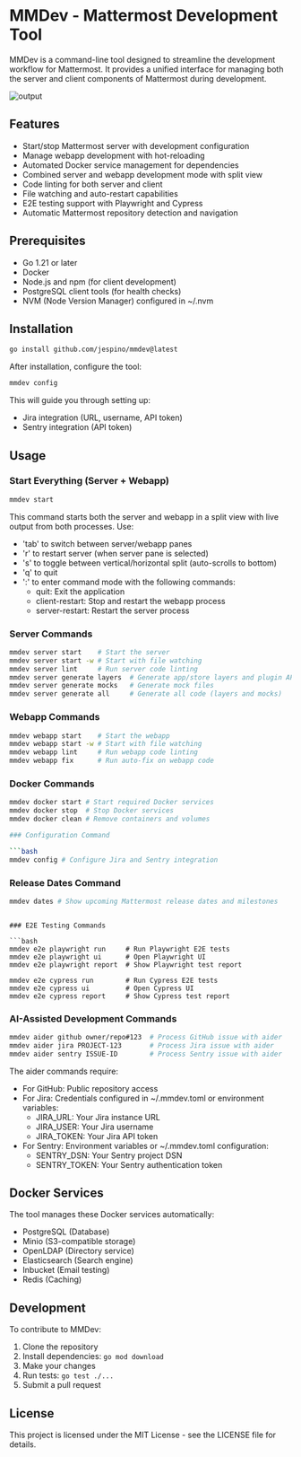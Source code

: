 # MMDev - Mattermost Development Tool

MMDev is a command-line tool designed to streamline the development workflow for Mattermost. It provides a unified interface for managing both the server and client components of Mattermost during development.

![output](https://github.com/user-attachments/assets/f3b51cd0-1f24-404c-8f62-729c8f3b6bab)

## Features

- Start/stop Mattermost server with development configuration
- Manage webapp development with hot-reloading
- Automated Docker service management for dependencies
- Combined server and webapp development mode with split view
- Code linting for both server and client
- File watching and auto-restart capabilities
- E2E testing support with Playwright and Cypress
- Automatic Mattermost repository detection and navigation

## Prerequisites

- Go 1.21 or later
- Docker
- Node.js and npm (for client development)
- PostgreSQL client tools (for health checks)
- NVM (Node Version Manager) configured in ~/.nvm

## Installation

```bash
go install github.com/jespino/mmdev@latest
```

After installation, configure the tool:

```bash
mmdev config
```

This will guide you through setting up:
- Jira integration (URL, username, API token)
- Sentry integration (API token)

## Usage

### Start Everything (Server + Webapp)

```bash
mmdev start
```

This command starts both the server and webapp in a split view with live output from both processes. Use:
- 'tab' to switch between server/webapp panes
- 'r' to restart server (when server pane is selected)
- 's' to toggle between vertical/horizontal split (auto-scrolls to bottom)
- 'q' to quit
- ':' to enter command mode with the following commands:
  - quit: Exit the application
  - client-restart: Stop and restart the webapp process
  - server-restart: Restart the server process

### Server Commands

```bash
mmdev server start    # Start the server
mmdev server start -w # Start with file watching
mmdev server lint     # Run server code linting
mmdev server generate layers  # Generate app/store layers and plugin API
mmdev server generate mocks   # Generate mock files
mmdev server generate all     # Generate all code (layers and mocks)
```

### Webapp Commands

```bash
mmdev webapp start    # Start the webapp
mmdev webapp start -w # Start with file watching
mmdev webapp lint     # Run webapp code linting
mmdev webapp fix      # Run auto-fix on webapp code
```

### Docker Commands

```bash
mmdev docker start # Start required Docker services
mmdev docker stop  # Stop Docker services
mmdev docker clean # Remove containers and volumes

### Configuration Command

```bash
mmdev config # Configure Jira and Sentry integration
```

### Release Dates Command

```bash
mmdev dates # Show upcoming Mattermost release dates and milestones
```
```

### E2E Testing Commands

```bash
mmdev e2e playwright run     # Run Playwright E2E tests
mmdev e2e playwright ui      # Open Playwright UI
mmdev e2e playwright report  # Show Playwright test report

mmdev e2e cypress run        # Run Cypress E2E tests
mmdev e2e cypress ui         # Open Cypress UI
mmdev e2e cypress report     # Show Cypress test report
```

### AI-Assisted Development Commands

```bash
mmdev aider github owner/repo#123  # Process GitHub issue with aider
mmdev aider jira PROJECT-123       # Process Jira issue with aider
mmdev aider sentry ISSUE-ID        # Process Sentry issue with aider
```

The aider commands require:
- For GitHub: Public repository access
- For Jira: Credentials configured in ~/.mmdev.toml or environment variables:
  - JIRA_URL: Your Jira instance URL
  - JIRA_USER: Your Jira username
  - JIRA_TOKEN: Your Jira API token
- For Sentry: Environment variables or ~/.mmdev.toml configuration:
  - SENTRY_DSN: Your Sentry project DSN
  - SENTRY_TOKEN: Your Sentry authentication token

## Docker Services

The tool manages these Docker services automatically:
- PostgreSQL (Database)
- Minio (S3-compatible storage)
- OpenLDAP (Directory service)
- Elasticsearch (Search engine)
- Inbucket (Email testing)
- Redis (Caching)

## Development

To contribute to MMDev:

1. Clone the repository
2. Install dependencies: `go mod download`
3. Make your changes
4. Run tests: `go test ./...`
5. Submit a pull request

## License

This project is licensed under the MIT License - see the LICENSE file for details.
